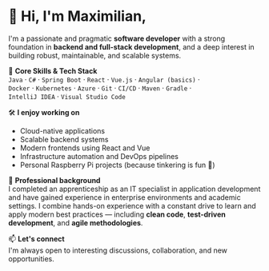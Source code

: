 # 👋 Hi, I'm Maximilian,

I'm a passionate and pragmatic **software developer** with a strong foundation in **backend and full-stack development**, and a deep interest in building robust, maintainable, and scalable systems.

🔧 **Core Skills & Tech Stack**  
`Java` · `C#` · `Spring Boot` · `React` · `Vue.js` · `Angular (basics)` ·  
`Docker` · `Kubernetes` · `Azure` · `Git` · `CI/CD` · `Maven` · `Gradle` ·  
`IntelliJ IDEA` · `Visual Studio Code`

🛠️ **I enjoy working on**  
- Cloud-native applications  
- Scalable backend systems  
- Modern frontends using React and Vue  
- Infrastructure automation and DevOps pipelines  
- Personal Raspberry Pi projects (because tinkering is fun 🧪)

💼 **Professional background**  
I completed an apprenticeship as an IT specialist in application development and have gained experience in enterprise environments and academic settings. I combine hands-on experience with a constant drive to learn and apply modern best practices — including **clean code**, **test-driven development**, and **agile methodologies**.

📫 **Let's connect**  
I'm always open to interesting discussions, collaboration, and new opportunities.  


